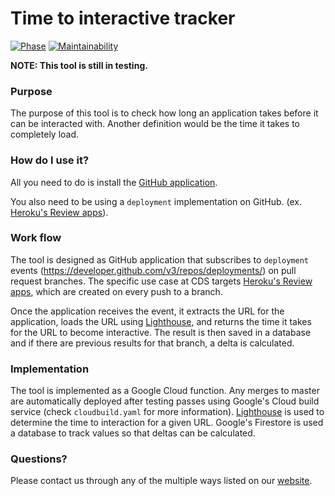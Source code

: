 # Time to interactive tracker
[![Phase](https://img.shields.io/badge/Phase-Alpha-f90277.svg)](https://digital.canada.ca/products/) [![Maintainability](https://api.codeclimate.com/v1/badges/5a8169cb88b8b89aa75f/maintainability)](https://codeclimate.com/github/cds-snc/tti-tools-tracker/maintainability)

**NOTE: This tool is still in testing.**

### Purpose

The purpose of this tool is to check how long an application takes before it can be interacted with. Another definition would be the time it takes to completely load.

### How do I use it?

All you need to do is install the [GitHub application](https://github.com/apps/cds-snc-time-to-interactive).

You also need to be using a `deployment` implementation on GitHub. (ex. [Heroku's Review apps](https://devcenter.heroku.com/articles/github-integration-review-apps)).

### Work flow

The tool is designed as GitHub application that subscribes to `deployment` events (https://developer.github.com/v3/repos/deployments/) on pull request branches. The specific use case at CDS targets [Heroku's Review apps](https://devcenter.heroku.com/articles/github-integration-review-apps), which are created on every push to a branch. 

Once the application receives the event, it extracts the URL for the application, loads the URL using [Lighthouse](https://developers.google.com/web/tools/lighthouse/), and returns the time it takes for the URL to become interactive. The result is then saved in a database and if there are previous results for that branch, a delta is calculated.

### Implementation

The tool is implemented as a Google Cloud function. Any merges to master are automatically deployed after testing passes using Google's Cloud build service (check `cloudbuild.yaml` for more information). [Lighthouse](https://developers.google.com/web/tools/lighthouse/) is used to determine the time to interaction for a given URL. Google's Firestore is used a database to track values so that deltas can be calculated.

### Questions?

Please contact us through any of the multiple ways listed on our [website](https://digital.canada.ca/).

